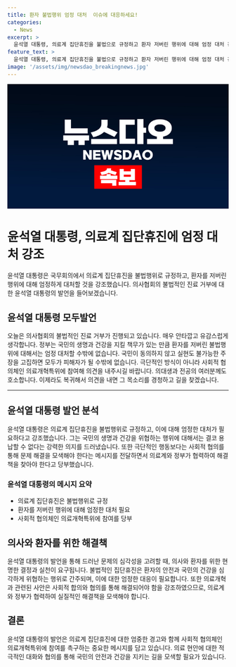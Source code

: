 ```yaml
---
title: 환자 불법행위 엄정 대처  이슈에 대응하세요!
categories:
  - News
excerpt: >
  윤석열 대통령, 의료계 집단휴진을 불법으로 규정하고 환자 저버린 행위에 대해 엄정 대처 강조. 의셰 진료거부 안타깝고 유감 의료개혁특위 참여해 의견 내주세요 호소. 극단적 방식이 아닌 사회적 협의로 해결하길 덧붙임.
feature_text: >
  윤석열 대통령, 의료계 집단휴진을 불법으로 규정하고 환자 저버린 행위에 대해 엄정 대처 강조. 의셰 진료거부 안타깝고 유감 의료개혁특위 참여해 의견 내주세요 호소. 극단적 방식이 아닌 사회적 협의로 해결하길 덧붙임.
image: '/assets/img/newsdao_breakingnews.jpg'
---
```


<p><img src="/assets/img/newsdao_breakingnews.jpg" alt="pcversion 속보" /></p>

<h1>윤석열 대통령, 의료계 집단휴진에 엄정 대처 강조</h1>

<p data-ke-size="size16">윤석열 대통령은 국무회의에서 의료계 집단휴진을 불법행위로 규정하고, 환자를 저버린 행위에 대해 엄정하게 대처할 것을 강조했습니다. 의사협회의 불법적인 진료 거부에 대한 윤석열 대통령의 발언을 들어보겠습니다.</p>

<h2 data-ke-size="size26">윤석열 대통령 모두발언</h2>

<p>오늘은 의사협회의 불법적인 진료 거부가 진행되고 있습니다. 매우 안타깝고 유감스럽게 생각합니다. 정부는 국민의 생명과 건강을 지킬 책무가 있는 만큼 환자를 저버린 불법행위에 대해서는 엄정 대처할 수밖에 없습니다. 국민이 동의하지 않고 실현도 불가능한 주장을 고집하면 모두가 피해자가 될 수밖에 없습니다. 극단적인 방식이 아니라 사회적 협의체인 의료개혁특위에 참여해 의견을 내주시길 바랍니다. 의대생과 전공의 여러분께도 호소합니다. 이제라도 복귀해서 의견을 내면 그 목소리를 경청하고 길을 찾겠습니다.</p>

<hr>

<h2 data-ke-size="size26">윤석열 대통령 발언 분석</h2>

<p>윤석열 대통령은 의료계 집단휴진을 불법행위로 규정하고, 이에 대해 엄정한 대처가 필요하다고 강조했습니다. 그는 국민의 생명과 건강을 위협하는 행위에 대해서는 결코 용납할 수 없다는 강력한 의지를 드러냈습니다. 또한 극단적인 행동보다는 사회적 협의를 통해 문제 해결을 모색해야 한다는 메시지를 전달하면서 의료계와 정부가 협력하여 해결책을 찾아야 한다고 당부했습니다.</p>

<h3>윤석열 대통령의 메시지 요약</h3>

<ul>
   <li>의료계 집단휴진은 불법행위로 규정</li>
   <li>환자를 저버린 행위에 대해 엄정한 대처 필요</li>
   <li>사회적 협의체인 의료개혁특위에 참여를 당부</li>
</ul>

<h2 data-ke-size="size26">의사와 환자를 위한 해결책</h2>

<p>윤석열 대통령의 발언을 통해 드러난 문제의 심각성을 고려할 때, 의사와 환자를 위한 현명한 결정과 실천이 요구됩니다. 불법적인 집단휴진은 환자의 안전과 국민의 건강을 심각하게 위협하는 행위로 간주되며, 이에 대한 엄정한 대응이 필요합니다. 또한 의료개혁과 관련된 사안은 사회적 합의와 협의를 통해 해결되어야 함을 강조하였으므로, 의료계와 정부가 협력하여 실질적인 해결책을 모색해야 합니다.</p>

<h2 data-ke-size="size26">결론</h2>

<p>윤석열 대통령의 발언은 의료계 집단휴진에 대한 엄중한 경고와 함께 사회적 협의체인 의료개혁특위에 참여를 촉구하는 중요한 메시지를 담고 있습니다. 의료 현안에 대한 적극적인 대화와 협의를 통해 국민의 안전과 건강을 지키는 길을 모색할 필요가 있습니다.</p>


